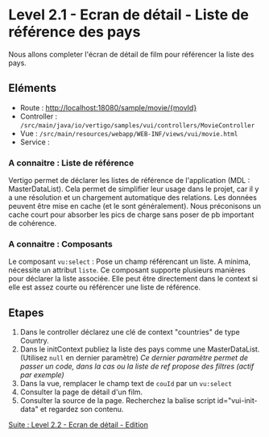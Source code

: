 # Level 2.1 - Ecran de détail - Liste de référence des pays

Nous allons completer l'écran de détail de film pour référencer la liste des pays.

## Eléments

- Route : [http://localhost:18080/sample/movie/{movId}](http://localhost:18080/sample/movie/3678598)
- Controller : `/src/main/java/io/vertigo/samples/vui/controllers/MovieController`
- Vue : `/src/main/resources/webapp/WEB-INF/views/vui/movie.html`
- Service : 

### A connaitre : Liste de référence

Vertigo permet de déclarer les listes de référence de l'application (MDL : MasterDataList). 
Cela permet de simplifier leur usage dans le projet, car il y a une résolution et un chargement automatique des relations. 
Les données peuvent être mise en cache (et le sont généralement). 
Nous préconisons un cache court pour absorber les pics de charge sans poser de pb important de cohérence.


### A connaitre : Composants

Le composant `vu:select` : Pose un champ référencant un liste. A minima, nécessite un attribut `liste`. Ce composant supporte plusieurs manières pour déclarer la liste associée. 
Elle peut être directement dans le context si elle est assez courte ou référencer une liste de référence.

## Etapes

1. Dans le controller déclarez une clé de context "countries" de type Country.
2. Dans le initContext publiez la liste des pays comme une MasterDataList. (Utilisez `null` en dernier paramètre)
*Ce dernier paramètre permet de passer un code, dans la cas ou la liste de ref propose des filtres (actif par exemple)*
4. Dans la vue, remplacer le champ text de `couId` par un `vu:select`
7. Consulter la page de détail d'un film.
8. Consulter la source de la page. Recherchez la balise script id="vui-init-data" et regardez son contenu.

[Suite : Level 2.2 - Ecran de détail - Edition](./Level2.2.md)
